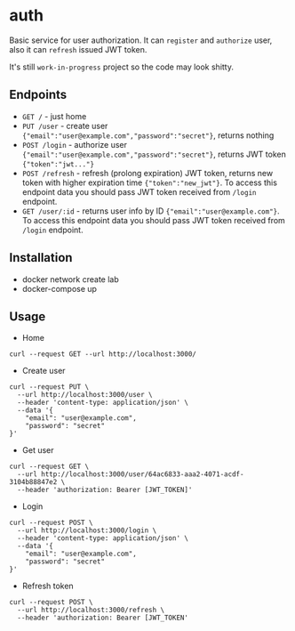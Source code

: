 # auth

Basic service for user authorization. It can `register` and `authorize` user, also it can `refresh` issued JWT token.

It's still `work-in-progress` project so the code may look shitty.

## Endpoints

- `GET /` - just home
- `PUT /user` - create user `{"email":"user@example.com","password":"secret"}`, returns nothing
- `POST /login` - authorize user `{"email":"user@example.com","password":"secret"}`, returns JWT token `{"token":"jwt..."}`
- `POST /refresh` - refresh (prolong expiration) JWT token, returns new token with higher expiration time `{"token":"new_jwt"}`. To access this endpoint data you should pass JWT token received from `/login` endpoint.
- `GET /user/:id` - returns user info by ID `{"email":"user@example.com"}`. To access this endpoint data you should pass JWT token received from `/login` endpoint.

## Installation

- docker network create lab
- docker-compose up

## Usage

- Home
```
curl --request GET --url http://localhost:3000/
```

-  Create user
```
curl --request PUT \
  --url http://localhost:3000/user \
  --header 'content-type: application/json' \
  --data '{
	"email": "user@example.com",
	"password": "secret"
}'
```

- Get user
```
curl --request GET \
  --url http://localhost:3000/user/64ac6833-aaa2-4071-acdf-3104b88847e2 \
  --header 'authorization: Bearer [JWT_TOKEN]'
```

- Login
```
curl --request POST \
  --url http://localhost:3000/login \
  --header 'content-type: application/json' \
  --data '{
	"email": "user@example.com",
	"password": "secret"
}'
```

- Refresh token
```
curl --request POST \
  --url http://localhost:3000/refresh \
  --header 'authorization: Bearer [JWT_TOKEN'
```
